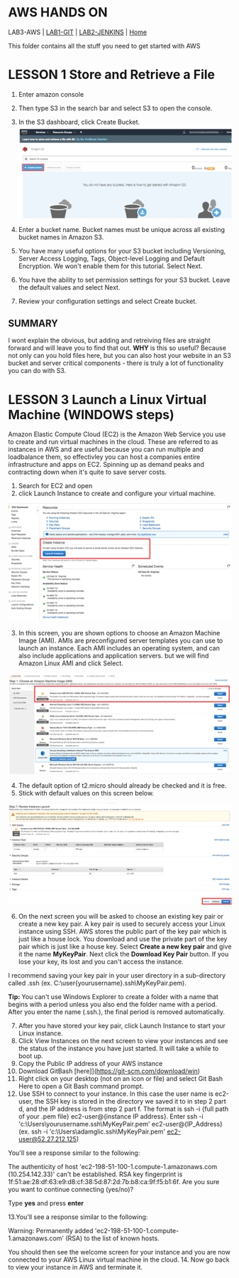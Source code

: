 # AWS HANDS ON 

LAB3-AWS |
[LAB1-GIT](../LAB1-GIT/README.md) |
[LAB2-JENKINS](../LAB2-JENKINS/README.md) |
[Home](../README.md) 


This folder contains all the stuff you need to get started with AWS


# LESSON 1 Store and Retrieve a File

1. Enter amazon console 
2. Then type S3 in the search bar and select S3 to open the console.
3. In the S3 dashboard, click Create Bucket.
![s3](../images/bucket.png "s3")

4. Enter a bucket name. Bucket names must be unique across all existing bucket names in Amazon S3.
5. You have many useful options for your S3 bucket including Versioning, Server Access Logging, Tags, Object-level Logging and Default Encryption. We won't enable them for this tutorial. Select Next.
6. You have the ability to set permission settings for your S3 bucket. Leave the default values and select Next.
7. Review your configuration settings and select Create bucket.

## SUMMARY

I wont explain the obvious, but adding and retreiving files are straight forward and will leave you to find that out. 
__WHY__ is this so useful? Because not only can you hold files here, but you can also host your website in an S3 bucket and server critical components - there is truly a lot of functionality you can do with S3. 


# LESSON 3 Launch a Linux Virtual Machine (WINDOWS steps)

Amazon Elastic Compute Cloud (EC2) is the Amazon Web Service you use to create and run virtual machines in the cloud. These are referred to as instances in AWS and are useful because you can run multiple and loadbalance them, so effectivley you can host a companies entire infrastructure and apps on EC2. 
 Spinning up as demand peaks and contracting down when it's quite to save server costs. 

 1. Search for EC2 and open 
 2. click Launch Instance to create and configure your virtual machine.

 ![launch](../images/launch.png "launch")

3. In this screen, you are shown options to choose an Amazon Machine Image (AMI). AMIs are preconfigured server templates you can use to launch an instance. Each AMI includes an operating system, and can also include applications and application servers. but we will find Amazon Linux AMI and click Select.

![linux](../images/linux.png "linux")


4. The default option of t2.micro should already be checked and it is free. 
5. Stick with default values on this screen below. 

![default](../images/default.png "default")

6. On the next screen you will be asked to choose an existing key pair or create a new key pair. A key pair is used to securely access your Linux instance using SSH. AWS stores the public part of the key pair which is just like a house lock. You download and use the private part of the key pair which is just like a house key. Select __Create a new key pair__ and give it the name __MyKeyPair__. Next click the __Download Key Pair__ button. If you lose your key, its lost and you can't access the instance. 

I recommend saving your key pair in your user directory in a sub-directory called .ssh (ex. C:\user\{yourusername}\.ssh\MyKeyPair.pem).

**Tip:** You can't use Windows Explorer to create a folder with a name that begins with a period unless you also end the folder name with a period. After you enter the name (.ssh.), the final period is removed automatically.

7. After you have stored your key pair, click Launch Instance to start your Linux instance.
8. Click View Instances on the next screen to view your instances and see the status of the instance you have just started. It will take a while to boot up.
9. Copy the Public IP address of your AWS instance
10. Download GitBash [here]](https://git-scm.com/download/win)
11. Right click on your desktop (not on an icon or file) and select Git Bash Here to open a Git Bash command prompt.
12. Use SSH to connect to your instance. In this case the user name is ec2-user, the SSH key is stored in the directory we saved it to in step 2 part d, and the IP address is from step 2 part f. The format is ssh -i {full path of your .pem file} ec2-user@{instance IP address}.
Enter ssh -i 'c:\Users\yourusername\.ssh\MyKeyPair.pem' ec2-user@{IP_Address} (ex. ssh -i 'c:\Users\adamglic\.ssh\MyKeyPair.pem' ec2-user@52.27.212.125)

You'll see a response similar to the following:

The authenticity of host 'ec2-198-51-100-1.compute-1.amazonaws.com (10.254.142.33)' can't be established. RSA key fingerprint is 1f:51:ae:28:df:63:e9:d8:cf:38:5d:87:2d:7b:b8:ca:9f:f5:b1:6f. Are you sure you want to continue connecting (yes/no)?

Type __yes__ and press __enter__

13.You'll see a response similar to the following:

Warning: Permanently added 'ec2-198-51-100-1.compute-1.amazonaws.com' (RSA) to the list of known hosts.

You should then see the welcome screen for your instance and you are now connected to your AWS Linux virtual machine in the cloud.
14. Now go back to view your instance in AWS and terminate it. 
